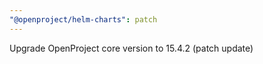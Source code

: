 ```yaml
---
"@openproject/helm-charts": patch
---
```


Upgrade OpenProject core version to 15.4.2 (patch update)
